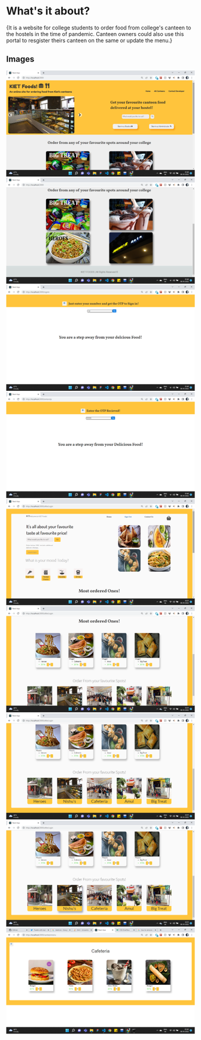 # What's it about?

{It is a website for college students to order food from college's canteen to the hostels in the time of pandemic. Canteen owners could also use this portal to resgister theirs canteen on the same or update the menu.}

## Images

![](screenshots/Screenshot%20(724).png)
![](screenshots/Screenshot%20(725).png)
![](screenshots/Screenshot%20(726).png)
![](screenshots/Screenshot%20(727).png)
![](screenshots/Screenshot%20(728).png)
![](screenshots/Screenshot%20(729).png)
![](screenshots/Screenshot%20(730).png)
![](screenshots/Screenshot%20(731).png)
![](screenshots/Screenshot%20(732).png)
